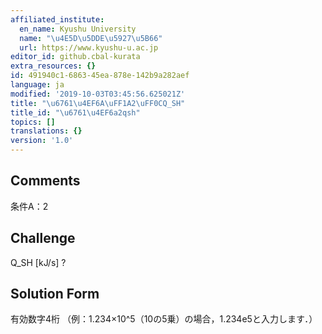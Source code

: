 ```yaml
---
affiliated_institute:
  en_name: Kyushu University
  name: "\u4E5D\u5DDE\u5927\u5B66"
  url: https://www.kyushu-u.ac.jp
editor_id: github.cbal-kurata
extra_resources: {}
id: 491940c1-6863-45ea-878e-142b9a282aef
language: ja
modified: '2019-10-03T03:45:56.625021Z'
title: "\u6761\u4EF6A\uFF1A2\uFF0CQ_SH"
title_id: "\u6761\u4EF6a2qsh"
topics: []
translations: {}
version: '1.0'
---
```


## Comments
条件A：2

## Challenge
Q_SH [kJ/s] ?

## Solution Form
有効数字4桁
（例：1.234×10^5（10の5乗）の場合，1.234e5と入力します．）




